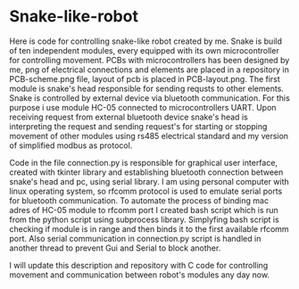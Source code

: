 # Snake-like-robot

Here is code for controlling snake-like robot created by me. Snake is build of ten independent modules, every equipped with its own microcontroller for controlling movement. PCBs with microcontrollers has been designed by me, png of electrical connections and elements are placed in a repository in PCB-scheme.png file, layout of pcb is placed in PCB-layout.png. The first module is snake's head responsible for sending requsts to other elements. Snake is controlled by external device via bluetooth communication. For this purpose i use module HC-05 connected to microcontrollers UART. Upon receiving request from external bluetooth device snake's head is interpreting the request and sending request's for starting or stopping movement of other modules using rs485 electrical standard and my version of simplified modbus as protocol. 

Code in the file connection.py is responsible for graphical user interface, created with tkinter library and establishing bluetooth connection between snake's head and pc, using serial library. I am using personal computer with linux operating system, so rfcomm protocol is used to emulate serial ports for bluetooth communication.  To automate the process of binding mac adres of HC-05 module to rfcomm port I created bash script which is run from the python script using subprocess library. Simplyfing bash script is checking if module is in range and then binds it to the first available rfcomm port. Also serial communication in connection.py script is handled in another thread to prevent Gui and Serial to block another.

I will update this description and repository with C code for controlling movement and communication between robot's modules any day now.
